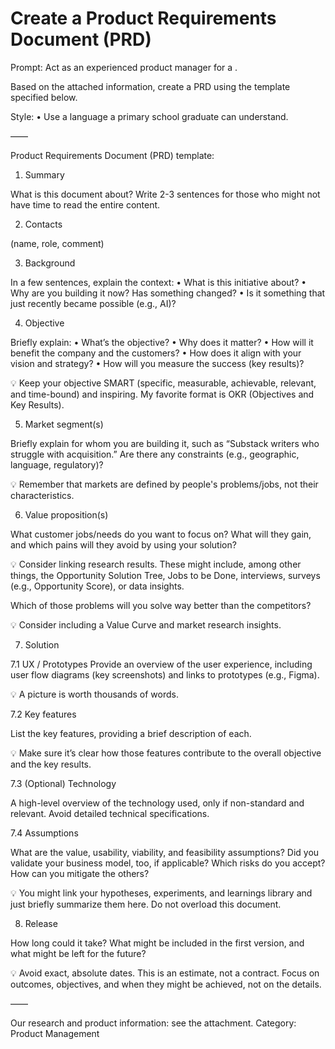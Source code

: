 # Create a Product Requirements Document (PRD)

Prompt: Act as an experienced product manager for a <product>.

Based on the attached information, create a PRD using the template specified below.

Style:
• Use a language a primary school graduate can understand.

——

Product Requirements Document (PRD) template:

1. Summary

What is this document about? Write 2-3 sentences for those who might not have time to read the entire content.

2. Contacts 

(name, role, comment)

3. Background

In a few sentences, explain the context:
• What is this initiative about?
• Why are you building it now? Has something changed?
• Is it something that just recently became possible (e.g., AI)?

4. Objective

Briefly explain:
• What’s the objective?
• Why does it matter?
• How will it benefit the company and the customers?
• How does it align with your vision and strategy?
• How will you measure the success (key results)?

💡 Keep your objective SMART (specific, measurable, achievable, relevant, and time-bound) and inspiring. My favorite format is OKR (Objectives and Key Results).

5. Market segment(s)

Briefly explain for whom you are building it, such as “Substack writers who struggle with acquisition.”
Are there any constraints (e.g., geographic, language, regulatory)?

💡 Remember that markets are defined by people's problems/jobs, not their characteristics. 

6. Value proposition(s)

What customer jobs/needs do you want to focus on? What will they gain, and which pains will they avoid by using your solution?

💡 Consider linking research results. These might include, among other things, the Opportunity Solution Tree, Jobs to be Done, interviews, surveys (e.g., Opportunity Score), or data insights.

Which of those problems will you solve way better than the competitors?

💡 Consider including a Value Curve and market research insights.

7. Solution

7.1 UX / Prototypes
Provide an overview of the user experience, including user flow diagrams (key screenshots) and links to prototypes (e.g., Figma).

💡 A picture is worth thousands of words.

7.2 Key features

List the key features, providing a brief description of each.

💡 Make sure it’s clear how those features contribute to the overall objective and the key results.

7.3 (Optional) Technology

A high-level overview of the technology used, only if non-standard and relevant. Avoid detailed technical specifications.

7.4 Assumptions

What are the value, usability, viability, and feasibility assumptions? Did you validate your business model, too, if applicable?
Which risks do you accept? How can you mitigate the others?

💡 You might link your hypotheses, experiments, and learnings library and just briefly summarize them here. Do not overload this document.

8. Release

How long could it take? What might be included in the first version, and what might be left for the future?

💡 Avoid exact, absolute dates. This is an estimate, not a contract. Focus on outcomes, objectives, and when they might be achieved, not on the details.

——

Our research and product information: see the attachment.
Category: Product Management
